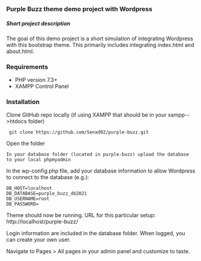 ### Purple Buzz theme demo project with Wordpress

##### Short project description
The goal of this demo project is a short simulation of integrating Wordpress with this bootstrap theme. This primarily includes integrating index.html and about.html. 

### Requirements
- PHP version 7.3+
- XAMPP Control Panel

### Installation
Clone GitHub repo locally (if using XAMPP that should be in your xampp-->htdocs folder)

	 git clone https://github.com/Senad92/purple-buzz.git

Open the folder

	In your database folder (located in purple-buzz) upload the database to your local phpmyadmin
  In the wp-config.php file, add your database information to allow Wordpress to connect to the database (e.g.):
  
	DB_HOST=localhost
	DB_DATABASE=purple_buzz_db2021
	DB_USERNAME=root
	DB_PASSWORD=

Theme should now be running. URL for this particular setup: http://localhost/purple-buzz/

Login information are included in the database folder. When logged, you can create your own user.

Navigate to Pages > All pages in your admin panel and customize to taste.
